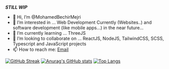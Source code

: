 
**_STILL WIP_** 

- 👋 Hi, I’m @MohamedBechirMejri
- 👀 I’m interested in ... Web Development Currently (Websites..) and software development (like mobile apps...) in the near future...
- 🌱 I’m currently learning ... ThreeJS
- 💞️ I’m looking to collaborate on ... ReactJS, NodeJS, TailwindCSS, SCSS, Typescript and JavaScript projects
- 📫 How to reach me: [Email](mailto:mohamedbechir.mejri.dev@gmail.com)

<!---
MohamedBechirMejri/MohamedBechirMejri is a ✨ special ✨ repository because its `README.md` (this file) appears on your GitHub profile. 
You can click the Preview link to take a look at your changes.
--->

[![GitHub Streak](https://github-readme-streak-stats.herokuapp.com/?user=MohamedBechirMejri&currStreakNum=2FD3EB&fire=pink&sideLabels=F00&date_format=[Y.]n.j)](https://git.io/streak-stats) [![Anurag's GitHub stats](https://github-readme-stats.vercel.app/api?username=MohamedBechirMejri&show_icons=true&theme=swift&count_private=true)](https://github.com/anuraghazra/github-readme-stats) [![Top Langs](https://github-readme-stats.vercel.app/api/top-langs/?username=MohamedBechirMejri&layout=compact&show_icons=true&theme=swift&count_private=true&langs_count=10)](https://github.com/anuraghazra/github-readme-stats)
